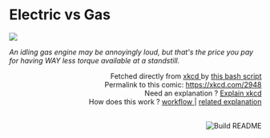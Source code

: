 # <b>Electric vs Gas</b>

[![](https://imgs.xkcd.com/comics/electric_vs_gas.png)](https://xkcd.com/2948)

<i>An idling gas engine may be annoyingly loud, but that&#39;s the price you pay for having WAY less torque available at a standstill.</i>

<div align="right">
  Fetched directly from
  <a href="https://xkcd.com">
    xkcd
  </a>
  by
  <a href="https://github.com/Vanille-N/Vanille-N/blob/master/fetch">
    this bash script
  </a>
</div>
<div align="right">
  Permalink to this comic:
  <a href="https://xkcd.com/2948">
    https://xkcd.com/2948
  </a>
</div>
<div align="right">
  Need an explanation ?
  <a href="https://www.explainxkcd.com/wiki/index.php/2948">
    Explain xkcd
  </a>
</div>
<div align="right">
  How does this work ?
  <a href="https://github.com/Vanille-N/Vanille-N/blob/master/.github/workflows/build.yml">
    workflow
  </a>
  |
  <a href="https://simonwillison.net/2020/Jul/10/self-updating-profile-readme/">
    related explanation
  </a>
</div><br>

<a href="https://github.com/Vanille-N/Vanille-N/actions"><img src="https://github.com/Vanille-N/Vanille-N/workflows/Build%20README/badge.svg" align="right" alt="Build README"></a>
